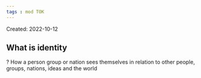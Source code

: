 ```yaml
---
tags : mod TOK
---
```

Created: 2022-10-12 

## What is identity

?
How a person group or nation sees themselves in relation to other people, groups, nations, ideas and the world
<!--SR:!2023-10-15,38,230-->